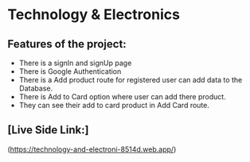 # Technology & Electronics

## Features of the project:
+ There is a signIn and signUp page
+ There is Google Authentication
+ There is a Add product route for registered  user can add data to the Database.
+ There is Add to Card option where user can add there product. 
+ They can see their add to card product in Add Card route.

## [Live Side Link:]
(https://technology-and-electroni-8514d.web.app/)



